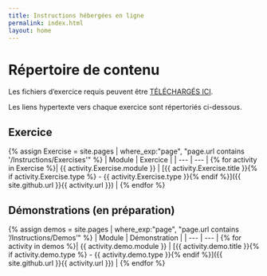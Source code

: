 ```yaml
---
title: Instructions hébergées en ligne
permalink: index.html
layout: home
---
```


# Répertoire de contenu

Les fichiers d’exercice requis peuvent être [TÉLÉCHARGÉS ICI](https://github.com/MicrosoftLearning/AZ-700-Designing-and-Implementing-Microsoft-Azure-Networking-Solutions/archive/master.zip).

Les liens hypertexte vers chaque exercice sont répertoriés ci-dessous.

## Exercice

{% assign Exercise = site.pages | where_exp:"page", "page.url contains '/Instructions/Exercises'" %}
| Module | Exercice |
| --- | --- | 
{% for activity in Exercise  %}| {{ activity.Exercise.module }} | [{{ activity.Exercise.title }}{% if activity.Exercise.type %} - {{ activity.Exercise.type }}{% endif %}]({{ site.github.url }}{{ activity.url }}) |
{% endfor %}

## Démonstrations (en préparation)

{% assign demos = site.pages | where_exp:"page", "page.url contains ’/Instructions/Demos’" %}
| Module | Démonstration |
| --- | --- |
{% for activity in demos  %}| {{ activity.demo.module }} | [{{ activity.demo.title }}{% if activity.demo.type %} - {{ activity.demo.type }}{% endif %}]({{ site.github.url }}{{ activity.url }}) |
{% endfor %}

